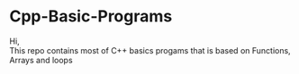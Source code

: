 # Cpp-Basic-Programs
Hi,<br>
This repo contains most of C++ basics progams that is based on Functions, Arrays and loops
